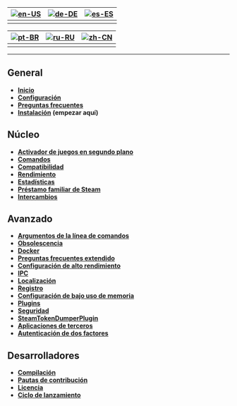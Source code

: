 | [![en-US](https://raw.githubusercontent.com/hjnilsson/country-flags/master/png100px/us.png)](https://github.com/JustArchiNET/ArchiSteamFarm/wiki/Home) | [![de-DE](https://raw.githubusercontent.com/hjnilsson/country-flags/master/png100px/de.png)](https://github.com/JustArchiNET/ArchiSteamFarm/wiki/Home-de-DE) | [![es-ES](https://raw.githubusercontent.com/hjnilsson/country-flags/master/png100px/es.png)](https://github.com/JustArchiNET/ArchiSteamFarm/wiki/Home-es-ES) |
| ------------------------------------------------------------------------------------------------------------------------------------------------------ | ------------------------------------------------------------------------------------------------------------------------------------------------------------ | ------------------------------------------------------------------------------------------------------------------------------------------------------------ |
|                                                                                                                                                        |                                                                                                                                                              |                                                                                                                                                              |

| [![pt-BR](https://raw.githubusercontent.com/hjnilsson/country-flags/master/png100px/br.png)](https://github.com/JustArchiNET/ArchiSteamFarm/wiki/Home-pt-BR) | [![ru-RU](https://raw.githubusercontent.com/hjnilsson/country-flags/master/png100px/ru.png)](https://github.com/JustArchiNET/ArchiSteamFarm/wiki/Home-ru-RU) | [![zh-CN](https://raw.githubusercontent.com/hjnilsson/country-flags/master/png100px/cn.png)](https://github.com/JustArchiNET/ArchiSteamFarm/wiki/Home-zh-CN) |
| ------------------------------------------------------------------------------------------------------------------------------------------------------------ | ------------------------------------------------------------------------------------------------------------------------------------------------------------ | ------------------------------------------------------------------------------------------------------------------------------------------------------------ |
|                                                                                                                                                              |                                                                                                                                                              |                                                                                                                                                              |

* * *

## General

* **[Inicio](https://github.com/JustArchiNET/ArchiSteamFarm/wiki/Home-es-es)**
* **[Configuración](https://github.com/JustArchiNET/ArchiSteamFarm/wiki/Configuration-es-es)**
* **[Preguntas frecuentes](https://github.com/JustArchiNET/ArchiSteamFarm/wiki/FAQ-es-es)**
* **[Instalación](https://github.com/JustArchiNET/ArchiSteamFarm/wiki/Setting-up-es-es)** **(empezar aquí)**

## Núcleo

* **[Activador de juegos en segundo plano](https://github.com/JustArchiNET/ArchiSteamFarm/wiki/Background-games-redeemer-es-es)**
* **[Comandos](https://github.com/JustArchiNET/ArchiSteamFarm/wiki/Commands-es-es)**
* **[Compatibilidad](https://github.com/JustArchiNET/ArchiSteamFarm/wiki/Compatibility-es-es)**
* **[Rendimiento](https://github.com/JustArchiNET/ArchiSteamFarm/wiki/Performance-es-es)**
* **[Estadísticas](https://github.com/JustArchiNET/ArchiSteamFarm/wiki/Statistics-es-es)**
* **[Préstamo familiar de Steam](https://github.com/JustArchiNET/ArchiSteamFarm/wiki/Steam-Family-Sharing-es-es)**
* **[Intercambios](https://github.com/JustArchiNET/ArchiSteamFarm/wiki/Trading-es-es)**

## Avanzado

* **[Argumentos de la línea de comandos](https://github.com/JustArchiNET/ArchiSteamFarm/wiki/Command-line-arguments-es-es)**
* **[Obsolescencia](https://github.com/JustArchiNET/ArchiSteamFarm/wiki/Deprecation-es-es)**
* **[Docker](https://github.com/JustArchiNET/ArchiSteamFarm/wiki/Docker-es-es)**
* **[Preguntas frecuentes extendido](https://github.com/JustArchiNET/ArchiSteamFarm/wiki/Extended-FAQ-es-es)**
* **[Configuración de alto rendimiento](https://github.com/JustArchiNET/ArchiSteamFarm/wiki/High-performance-setup-es-es)**
* **[IPC](https://github.com/JustArchiNET/ArchiSteamFarm/wiki/IPC-es-es)**
* **[Localización](https://github.com/JustArchiNET/ArchiSteamFarm/wiki/Localization-es-es)**
* **[Registro](https://github.com/JustArchiNET/ArchiSteamFarm/wiki/Logging-es-es)**
* **[Configuración de bajo uso de memoria](https://github.com/JustArchiNET/ArchiSteamFarm/wiki/Low-memory-setup-es-es)**
* **[Plugins](https://github.com/JustArchiNET/ArchiSteamFarm/wiki/Plugins-es-es)**
* **[Seguridad](https://github.com/JustArchiNET/ArchiSteamFarm/wiki/Security-es-es)**
* **[SteamTokenDumperPlugin](https://github.com/JustArchiNET/ArchiSteamFarm/wiki/SteamTokenDumperPlugin-es-es)**
* **[Aplicaciones de terceros](https://github.com/JustArchiNET/ArchiSteamFarm/wiki/Third-party-es-es)**
* **[Autenticación de dos factores](https://github.com/JustArchiNET/ArchiSteamFarm/wiki/Two-factor-authentication-es-es)**

## Desarrolladores

* **[Compilación](https://github.com/JustArchiNET/ArchiSteamFarm/wiki/Compilation-es-es)**
* **[Pautas de contribución](https://github.com/JustArchiNET/ArchiSteamFarm/blob/main/.github/CONTRIBUTING.md)**
* **[Licencia](https://github.com/JustArchiNET/ArchiSteamFarm/wiki/License-es-es)**
* **[Ciclo de lanzamiento](https://github.com/JustArchiNET/ArchiSteamFarm/wiki/Release-cycle-es-es)**